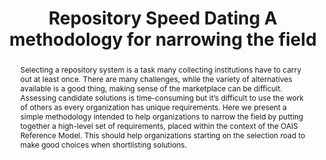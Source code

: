 ---
abstract: Selecting a repository system is a task many collecting institutions have
  to carry out at least once. There are many challenges, while the variety of alternatives
  available is a good thing, making sense of the marketplace can be difficult. Assessing
  candidate solutions is time-consuming but it’s difficult to use the work of others
  as every organization has unique requirements. Here we present a simple methodology
  intended to help organizations to narrow the field by putting together a high-level
  set of requirements, placed within the context of the OAIS Reference Model. This
  should help organizations starting on the selection road to make good choices when
  shortlisting solutions.
creators:
- Karin Bredenberg
- Sven Schlarb
- Carl Wilson
date: null
document_url: https://osf.io/download/tfv7c/
grand_parent: iPRES
institutions:
- Kommunalförbundet Sydarkivera
keywords:
- oais selecting matrix evaluation working-together
landing_page_url: https://osf.io/mk956/
language: eng
layout: publication
license: CC-BY 4.0 International
notes_url: https://osf.io/download/ds352/
parent: iPRES 2022
publication_type: short paper
size: null
slides_url: https://osf.io/download/7yk38/
source_name: iPRES:osf:mk956
stream_url: https://youtu.be/Xl3ygVGUUBM
title: Repository Speed Dating A methodology for narrowing the field
year: 2022
---